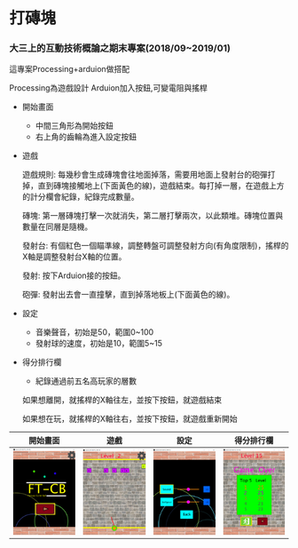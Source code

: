 # 打磚塊
### 大三上的互動技術概論之期末專案(2018/09~2019/01)

這專案Processing+arduion做搭配

Processing為遊戲設計  Arduion加入按鈕,可變電阻與搖桿

* 開始畫面
  * 中間三角形為開始按鈕
  * 右上角的齒輪為進入設定按鈕
  
* 遊戲

  遊戲規則: 每幾秒會生成磚塊會往地面掉落，需要用地面上發射台的砲彈打掉，直到磚塊接觸地上(下面黃色的線)，遊戲結束。每打掉一層，在遊戲上方的計分欄會紀錄，紀錄完成數量。
  
  磚塊: 第一層磚塊打擊一次就消失，第二層打擊兩次，以此類堆。磚塊位置與數量在同層是隨機。
  
  發射台: 有個紅色一個瞄準線，調整轉盤可調整發射方向(有角度限制)，搖桿的X軸是調整發射台X軸的位置。
  
  發射: 按下Arduion接的按鈕。
  
  砲彈: 發射出去會一直撞擊，直到掉落地板上(下面黃色的線)。
  

* 設定
  * 音樂聲音，初始是50，範圍0~100
  * 發射球的速度，初始是10，範圍5~15

* 得分排行欄 
  * 紀錄通過前五名高玩家的層數
  
  如果想離開，就搖桿的X軸往左，並按下按鈕，就遊戲結束
  
  如果想在玩，就搖桿的X軸往右，並按下按鈕，就遊戲重新開始
  

| 開始畫面 | 遊戲 | 設定 | 得分排行欄 |
|:-------:|:----:|:----:|:-----:|
|  ![](https://github.com/capcat0515/breakBricks/blob/main/images/%E6%89%93%E7%A3%9A%E5%A1%8A_start.png)  |  ![](https://github.com/capcat0515/breakBricks/blob/main/images/%E6%89%93%E7%A3%9A%E5%A1%8A_play.png)  | ![](https://github.com/capcat0515/breakBricks/blob/main/images/%E6%89%93%E7%A3%9A%E5%A1%8A_setting.png)  | ![](https://github.com/capcat0515/breakBricks/blob/main/images/%E6%89%93%E7%A3%9A%E5%A1%8A_pointColumn.png)  |

